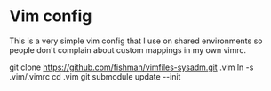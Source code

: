 # Vim config

This is a very simple vim config that I use on shared environments so people don't complain about custom mappings in my own vimrc.

git clone https://github.com/fishman/vimfiles-sysadm.git .vim
ln -s .vim/.vimrc
cd .vim
git submodule update --init
